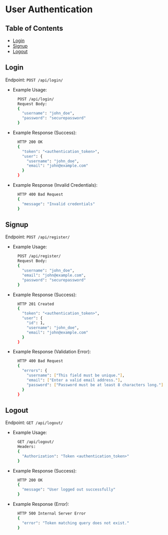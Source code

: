 # User Authentication

## Table of Contents

- [Login](#login)
- [Signup](#signup)
- [Logout](#logout)

## Login

Endpoint: `POST /api/login/`

- Example Usage:

  ```bash
    POST /api/login/
    Request Body:
    {
      "username": "john_doe",
      "password": "securepassword"
    }
  ```

- Example Response (Success):

  ```bash
    HTTP 200 OK
    {
      "token": "<authentication_token>",
      "user": {
        "username": "john_doe",
        "email": "john@example.com"
      }
    }
  ```

- Example Response (Invalid Credentials):
  ```bash
    HTTP 400 Bad Request
    {
      "message": "Invalid credentials"
    }
  ```

## Signup

Endpoint: `POST /api/register/`

- Example Usage:

  ```bash
    POST /api/register/
    Request Body:
    {
      "username": "john_doe",
      "email": "john@example.com",
      "password": "securepassword"
    }
  ```

- Example Response (Success):

  ```bash
    HTTP 201 Created
    {
      "token": "<authentication_token>",
      "user": {
        "id": 1,
        "username": "john_doe",
        "email": "john@example.com"
      }
    }
  ```

- Example Response (Validation Error):
  ```bash
    HTTP 400 Bad Request
    {
      "errors": {
        "username": ["This field must be unique."],
        "email": ["Enter a valid email address."],
        "password": ["Password must be at least 8 characters long."]
      }
    }
  ```

## Logout

Endpoint: `GET /api/logout/`

- Example Usage:

  ```bash
    GET /api/logout/
    Headers:
    {
      "Authorization": "Token <authentication_token>"
    }
  ```

- Example Response (Success):

  ```bash
    HTTP 200 OK
    {
      "message": "User logged out successfully"
    }
  ```

- Example Response (Error):
  ```bash
    HTTP 500 Internal Server Error
    {
      "error": "Token matching query does not exist."
    }
  ```
